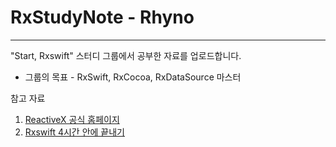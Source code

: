 # RxStudyNote - Rhyno

---  

"Start, Rxswift" 스터디 그룹에서 공부한 자료를 업로드합니다. 

* 그룹의 목표  - RxSwift, RxCocoa, RxDataSource 마스터

참고 자료  

1. [ReactiveX 공식 홈페이지](http://reactivex.io)
2. [Rxswift 4시간 안에 끝내기](https://www.youtube.com/watch?v=w5Qmie-GbiA&index=1&list=PL03rJBlpwTaAh5zfc8KWALc3ADgugJwjq)
